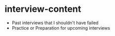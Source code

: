 # interview-content

- Past interviews that I shouldn't have failed
- Practice or Preparation for upcoming interviews
